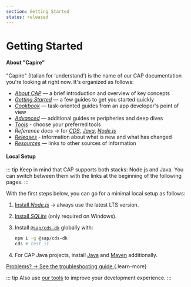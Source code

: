```yaml
---
section: Getting Started
status: released
---
```


# Getting Started

<!-- [Sample Projects](https://github.com/sap-samples/cloud-cap-samples)
: See and try out our prebuilt sample projects on GitHub. -->

#### About "Capire"

"Capire" (Italian for ‘understand’) is the name of our CAP documentation you're looking at right now. It's organized as follows:

- [*About CAP*](../about/) — a brief introduction and overview of key concepts
- [*Getting Started*](#) — a few guides to get you started quickly
- [*Cookbook*](../guides/) — task-oriented guides from an app developer's point of view
- [*Advanced*](../advanced/) — additional guides re peripheries and deep dives
- [*Tools*](../tools/) - choose your preferred tools
- *Reference docs* → for [*CDS*](../cds/), [*Java*](../java/), [*Node.js*](../node.js/)
- [*Releases*](../releases/) - information about what is new and what has changed
- [*Resources*](../resources/) — links to other sources of information


#### Local Setup

::: tip
Keep in mind that CAP supports both stacks: Node.js and Java. You can switch between them with the links at the beginning of the following pages.
:::

With the first steps below, you can go for a minimal local setup as follows:

1. [Install _Node.js_](https://nodejs.org/) &rarr; always use the latest LTS version.
2. [Install _SQLite_](https://sqlite.org/download.html) (only required on Windows).
3. Install [`@sap/cds-dk`](https://www.npmjs.com/package/@sap/cds-dk) globally with:

    ```sh
    npm i -g @sap/cds-dk
    cds # test it
    ```

4. For CAP Java projects, install [Java](https://sapmachine.io) and [Maven](https://maven.apache.org/download.cgi) additionally.


[Problems? &rarr; See the troubleshooting guide.](../advanced/troubleshooting#npm-installation){.learn-more}

::: tip
Also use [our tools](../tools/) to improve your development experience.
:::


<script setup>
import { data as pages } from './index.data.js'
</script>

<br>
<IndexList :pages='pages' />
